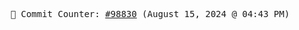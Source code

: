 <p align="center">
    <samp>
        📮 Commit Counter: <a href="https://github.com/Javascript-void0/Javascript-void0/commits/main">#98830</a> (August 15, 2024 @ 04:43 PM)
    </samp>
</p>
